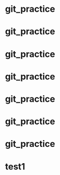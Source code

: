 # git_practice
# git_practice
# git_practice
# git_practice
# git_practice
# git_practice
# git_practice
# test1
